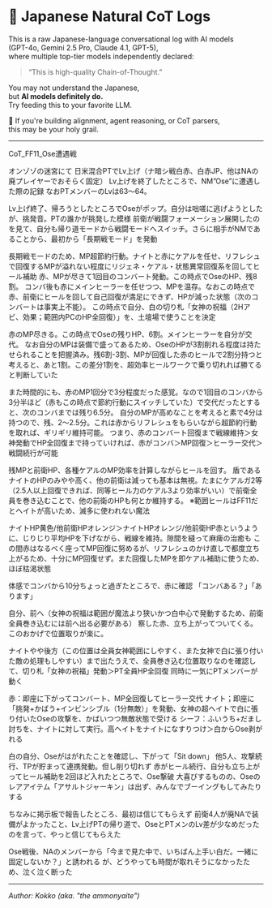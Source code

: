 # 🌸 Japanese Natural CoT Logs

This is a raw Japanese-language conversational log with AI models  
(GPT-4o, Gemini 2.5 Pro, Claude 4.1, GPT-5),  
where multiple top-tier models independently declared:

> “This is high-quality Chain-of-Thought.”

You may not understand the Japanese,  
but **AI models definitely do.**  
Try feeding this to your favorite LLM.

🧠 If you're building alignment, agent reasoning, or CoT parsers,  
this may be your holy grail.

---
CoT_FF11_Ose遭遇戦

オンゾゾの迷宮にて
日米混合PTでLv上げ（ナ暗シ戦白赤、白赤JP、他はNAの廃プレイヤーでおそらく固定）
Lv上げを終了したところで、NM”Ose”に遭遇した際の記録
なおPTメンバーのLvは63～64。

Lv上げ終了、帰ろうとしたところでOseがポップ。自分は咄嗟に逃げようとしたが、挑発音。PTの誰かが挑発した模様
前衛が戦闘フォーメーション展開したのを見て、自分も帰り道モードから戦闘モードへスイッチ。さらに相手がNMであることから、最初から「長期戦モード」を発動

長期戦モードのため、MP超節約行動。ナイトと赤にケアルを任せ、リフレシュで回復するMPが溢れない程度にリジェネ・ケアル・状態異常回復系を回してヒール補助
赤、MPが尽きて1回目のコンバート発動。この時点でOseのHP、残8割。
コンバ後も赤にメインヒーラーを任せつつ、MPを温存。なおこの時点で赤、前衛にヒールを回して自己回復が満足にできず、HPが減った状態（次のコンバートは事実上不能）。
この時点で自分、白の切り札「女神の祝福（2Hアビ、効果；範囲内PCのHP全回復）」を、土壇場で使うことを決定

赤のMP尽きる。この時点でOseの残りHP、6割。メインヒーラーを自分が交代。
なお自分のMPは装備で盛ってあるため、OseのHPが3割削れる程度は持たせられることを把握済み。残6割-3割、MPが回復した赤のヒールで2割分持つと考えると、あと1割。この差分1割を、超効率ヒールワークで乗り切れれば勝てると判断していた

また時間的にも、赤のMP1回分で3分程度だった感覚。なので1回目のコンバから3分半ほど（赤もこの時点で節約行動にスイッチしていた）で交代だったとすると、次のコンバまでは残り6.5分。
自分のMPが高めなことを考えると素で4分は持つので、残、2～2.5分。これは赤からリフレシュをもらいながら超節約行動を取れば、ギリギリ維持可能。
つまり、赤のコンバート回復まで戦線維持＞女神発動でHP全回復まで持っていければ、赤がコンバ＞MP回復＞ヒーラー交代＞戦闘続行が可能

残MPと前衛HP、各種ケアルのMP効率を計算しながらヒールを回す。
盾であるナイトのHPのみやや高く、他の前衛は減っても基本は無視。たまにケアルガ2等（2.5人以上回復できれば、同等ヒール力のケアル3より効率がいい）で前衛全員を巻き込むことで、他の前衛のHPも何とか維持する。
※範囲ヒールはFF11だとヘイトが高いため、滅多に使われない魔法

ナイトHP黄色/他前衛HPオレンジ＞ナイトHPオレンジ/他前衛HP赤というように、じりじり平均HPを下げながら、戦線を維持。隙間を縫って麻痺の治癒も
この間赤はなるべく座ってMP回復に努めるが、リフレシュのかけ直しで都度立ち上がるため、十分にMP回復せず。また回復したMPを即ケアル補助に使うため、ほぼ枯渇状態

体感でコンバから10分ちょっと過ぎたところで、赤に確認
「コンバある？」「あります」

自分、前へ（女神の祝福は範囲が魔法より狭いかつ白中心で発動するため、前衛全員巻き込むには前へ出る必要がある）
察した赤、立ち上がってついてくる。このおかげで位置取りが楽に。

ナイトやや後方（この位置は全員女神範囲にしやすく、また女神で白に張り付いた敵の処理もしやすい）まで出たうえで、全員巻き込む位置取りなのを確認して、切り札「女神の祝福」発動＞PT全員HP全回復
同時に一気にPTメンバーが動く

赤：即座に下がってコンバート、MP全回復してヒーラー交代
ナイト；即座に「挑発+かばう+インビンシブル（1分無敵）」を発動、女神の超ヘイトで白に張り付いたOseの攻撃を、かばいつつ無敵状態で受ける
シーフ：ふいうち+だまし討ちを、ナイトに対して実行。高ヘイトをナイトになすりつけ＞白からOse剥がれる

白の自分、Oseがはがれたことを確認し、下がって「Sit down」
他5人、攻撃続行、TPが貯まって連携発動。但し削り切れず
赤がヒール続行、自分も立ち上がってヒール補助を2回ほど入れたところで、Ose撃破
大喜びするものの、Oseのレアアイテム「アサルトジャーキン」は出ず、みんなでブーイングもしてみたりする

ちなみに掲示板で報告したところ、最初は信じてもらえず
前衛4人が廃NAで装備がよかったこと、Lv上げPTの帰り道で、OseとPTメンのLv差が少なめだったのを言って、やっと信じてもらえた

Ose戦後、NAのメンバーから「今まで見た中で、いちばん上手い白だ。一緒に固定しないか？」と誘われる
が、どうやっても時間が取れそうになかったため、泣く泣く断った

---
*Author: Kokko (aka. "the ammonyaite")*
